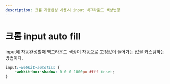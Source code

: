 ```yaml
---
description: 크롬 자동완성 사용시 input 백그라운드 색상변경
---
```


# 크롬 input auto fill

input에 자동완성할때 백그라운드 색상이 자동으로 고정값이 들어가는 값을 커스텀하는 방법이다.

```css
input:-webkit-autofill {
    -webkit-box-shadow: 0 0 0 1000px #fff inset;
}
```
